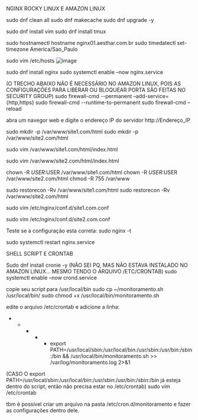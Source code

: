 NGINX ROCKY LINUX E AMAZON LINUX

sudo dnf clean all
sudo dnf makecache
sudo dnf upgrade -y

sudo dnf install vim
sudo dnf install tmux

sudo hostnamectl hostname nginx01.aesthar.com.br
sudo timedatectl set-timezone America/Sao_Paulo

sudo vim /etc/hosts
![image](https://github.com/user-attachments/assets/dfd01e08-9855-4b85-91e2-aa17cec5a2f4)


sudo dnf install nginx
sudo systemctl enable –now nginx.service



(O TRECHO ABAIXO NÃO É NECESSÁRIO NO AMAZON LINUX, POIS AS CONFIGURAÇÕES PARA LIBERAR OU BLOQUEAR PORTA SÃO FEITAS NO SECURITY GROUP)
sudo firewall-cmd --permanent –add-service={http,https}
sudo firewall-cmd --runtime-to-permanent
sudo firewall-cmd –reload









abra um navegor web e digite o endereço IP do servidor
http://Endereço_IP


sudo mkdir -p /var/www/site1.com/html
sudo mkdir -p /var/www/site2.com/html

sudo vim /var/www/site1.com/html/index.html




sudo vim /var/www/site2.com/html/index.html


chown -R $USER:$USER /var/www/site1.com/html
chown -R $USER:$USER /var/www/site2.com/html
chmod -R 755 /var/www

sudo restorecon -Rv /var/www/site1.com/html
sudo restorecon -Rv /var/www/site2.com/html

sudo vim /etc/nginx/conf.d/site1.com.conf













sudo vim /etc/nginx/conf.d/site2.com.conf












Teste se a configuração esta correta:
sudo nginx -t




sudo systemctl restart nginx.service

SHELL SCRIPT E CRONTAB

Sudo dnf install cronie -y 
(NÃO SEI PQ, MAS NÃO ESTAVA INSTALADO NO AMAZON LINUX… MESMO TENDO O ARQUIVO /ETC/CRONTAB)
sudo systemctl enable –now crond.service

copie seu script para /usr/local/bin
sudo cp ~/monitoramento.sh /usr/local/bin/
sudo chmod +x /usr/local/bin/monitoramento.sh

edite o arquivo /etc/crontab e adicione a linha:
* * * * * export PATH=/usr/local/sbin:/usr/local/bin:/usr/sbin:/usr/bin:/sbin:/bin && /usr/local/bin/monitoramento.sh >> /var/log/monitoramento.log 2>&1

(CASO O export PATH=/usr/local/sbin:/usr/local/bin:/usr/sbin:/usr/bin:/sbin:/bin já esteja dentro do script, então não precisa estar no /etc/crontab)
sudo vim /etc/crontab

tbm é possível criar um arquivo na pasta /etc/cron.d/monitoramento e fazer as configurações dentro dele.




